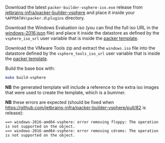 Download the latest `packer-builder-vsphere-iso.exe` release from [jetbrains-infra/packer-builder-vsphere](https://github.com/jetbrains-infra/packer-builder-vsphere/releases) and place it inside your `%APPDATA%\packer.d\plugins` directory.

Download the Windows Evaluation iso (you can find the full iso URL in the [windows-2016.json](windows-2016.json) file) and place it inside the datastore as defined by the `vsphere_iso_url` user variable that is inside the [packer template](windows-2016-vsphere.json).

Download the VMware Tools zip and extract the `windows.iso` file into the datastore defined by the `vsphere_tools_iso_url` user variable that is inside the [packer template](windows-2016-vsphere.json).

Build the base box with:

```bash
make build-vsphere
```

**NB** the generated template will include a reference to the extra iso images that were used to create the template, which is a bummer. 

**NB** these errors are expected (should be fixed when https://github.com/jetbrains-infra/packer-builder-vsphere/pull/82 is release):
```
==> windows-2016-amd64-vsphere: error removing floppy: The operation is not supported on the object.
==> windows-2016-amd64-vsphere: error removing cdroms: The operation is not supported on the object.
```

